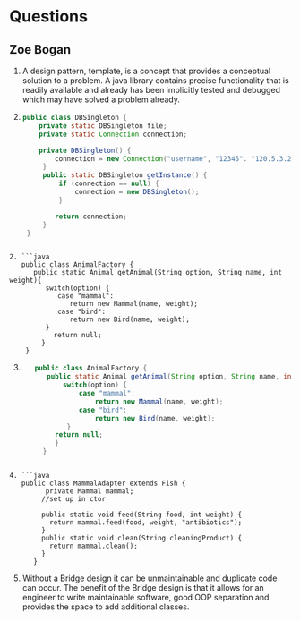 # Questions
## Zoe Bogan

1. A design pattern, template, is a concept that provides a conceptual solution to a problem. A java library contains precise functionality that is readily available and already has been implicitly tested and debugged which may have solved a problem already.

2. ```java
   public class DBSingleton {
       private static DBSingleton file;
       private static Connection connection;
   
       private DBSingleton() {
           connection = new Connection("username", "12345". "120.5.3.2");
        }
        public static DBSingleton getInstance() {
            if (connection == null) {
                connection = new DBSingleton();
            }

           return connection;
        }
    }
```

2. ```java
   public class AnimalFactory {
      public static Animal getAnimal(String option, String name, int weight){    
         switch(option) {
            case "mammal":
               return new Mammal(name, weight);
            case "bird":
               return new Bird(name, weight);
         }
           return null;
        }
    }
```

3. ```java
      public class AnimalFactory {
         public static Animal getAnimal(String option, String name, int weight){
             switch(option) {
                 case "mammal":
                     return new Mammal(name, weight);
                 case "bird":
                     return new Bird(name, weight);
              }
           return null;
           }
        }
```

4. ```java
   public class MammalAdapter extends Fish {
         private Mammal mammal;
        //set up in ctor

        public static void feed(String food, int weight) {
          return mammal.feed(food, weight, "antibiotics");
        }
        public static void clean(String cleaningProduct) {
          return mammal.clean();
        }
      }
   ```
5. Without a Bridge design it can be unmaintainable and duplicate code can occur. The benefit of the Bridge design is that it allows for an engineer to write maintainable software, good OOP separation and provides the space to add additional classes.
